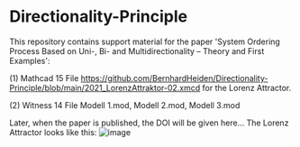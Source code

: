 # Directionality-Principle
This repository contains support material for the paper 'System Ordering Process Based on Uni-, Bi- and Multidirectionality – Theory and First Examples':

(1) Mathcad 15 File https://github.com/BernhardHeiden/Directionality-Principle/blob/main/2021_LorenzAttraktor-02.xmcd for the Lorenz Attractor.

(2) Witness 14 File Modell 1.mod, Modell 2.mod, Modell 3.mod


Later, when the paper is published, the DOI will be given here…
The Lorenz Attractor looks like this:
![image](https://user-images.githubusercontent.com/33905999/132948350-d3d5ff26-92cc-4b04-8adf-b1f2b2d1221c.png)
